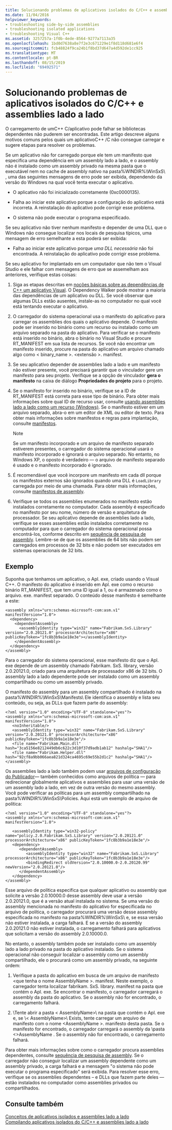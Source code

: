 ```yaml
---
title: Solucionando problemas de aplicativos isolados do C/C++ e assemblies lado a lado
ms.date: 11/04/2016
helpviewer_keywords:
- troubleshooting side-by-side assemblies
- troubleshooting isolated applications
- troubleshooting Visual C++
ms.assetid: 3257257a-1f0b-4ede-8564-9277a7113a35
ms.openlocfilehash: 1bd0d7638a8e7f2e3c671229e1f8d118d681e6f4
ms.sourcegitcommit: fcb48824f9ca24b1f8bd37d647a4d592de1cc925
ms.translationtype: MT
ms.contentlocale: pt-BR
ms.lasthandoff: 08/15/2019
ms.locfileid: "69492571"
---
```

# <a name="troubleshooting-cc-isolated-applications-and-side-by-side-assemblies"></a>Solucionando problemas de aplicativos isolados do C/C++ e assemblies lado a lado

O carregamento de umC++ C/aplicativo pode falhar se bibliotecas dependentes não puderem ser encontradas. Este artigo descreve alguns motivos comuns pelos quais um aplicativoC++ /C não consegue carregar e sugere etapas para resolver os problemas.

Se um aplicativo não for carregado porque ele tem um manifesto que especifica uma dependência em um assembly lado a lado, e o assembly não é instalado como um assembly privado na mesma pasta que o executável nem no cache de assembly nativo na pasta%WINDIR%\WinSxS\ , uma das seguintes mensagens de erro pode ser exibida, dependendo da versão do Windows na qual você tenta executar o aplicativo.

- O aplicativo não foi inicializado corretamente (0xc0000135).

- Falha ao iniciar este aplicativo porque a configuração do aplicativo está incorreta. A reinstalação do aplicativo pode corrigir esse problema.

- O sistema não pode executar o programa especificado.

Se seu aplicativo não tiver nenhum manifesto e depender de uma DLL que o Windows não consegue localizar nos locais de pesquisa típicos, uma mensagem de erro semelhante a esta poderá ser exibida:

- Falha ao iniciar este aplicativo porque *uma DLL necessária* não foi encontrada. A reinstalação do aplicativo pode corrigir esse problema.

Se seu aplicativo for implantado em um computador que não tem o Visual Studio e ele falhar com mensagens de erro que se assemelham aos anteriores, verifique estas coisas:

1. Siga as etapas descritas em [noções básicas sobre as dependências de C++ um aplicativo Visual](../windows/understanding-the-dependencies-of-a-visual-cpp-application.md). O Dependency Walker pode mostrar a maioria das dependências de um aplicativo ou DLL. Se você observar que algumas DLLs estão ausentes, instale-as no computador no qual você está tentando executar o aplicativo.

1. O carregador do sistema operacional usa o manifesto do aplicativo para carregar os assemblies dos quais o aplicativo depende. O manifesto pode ser inserido no binário como um recurso ou instalado como um arquivo separado na pasta do aplicativo. Para verificar se o manifesto está inserido no binário, abra o binário no Visual Studio e procure RT_MANIFEST em sua lista de recursos. Se você não encontrar um manifesto inserido, procure na pasta do aplicativo um arquivo chamado algo como < binary_name >. \<extensão >. manifest.

1. Se seu aplicativo depender de assemblies lado a lado e um manifesto não estiver presente, você precisará garantir que o vinculador gere um manifesto para seu projeto. Verifique se a opção de vinculador **gera o manifesto** na caixa de diálogo **Propriedades do projeto** para o projeto.

1. Se o manifesto for inserido no binário, verifique se a ID de RT_MANIFEST está correta para esse tipo de binário. Para obter mais informações sobre qual ID de recurso usar, consulte [usando assemblies lado a lado como um recurso (Windows)](/windows/win32/SbsCs/using-side-by-side-assemblies-as-a-resource). Se o manifesto estiver em um arquivo separado, abra-o em um editor de XML ou editor de texto. Para obter mais informações sobre manifestos e regras para implantação, consulte [manifestos](/windows/win32/sbscs/manifests).

   > [!NOTE]
   > Se um manifesto incorporado e um arquivo de manifesto separado estiverem presentes, o carregador do sistema operacional usará o manifesto incorporado e ignorará o arquivo separado. No entanto, no Windows XP, o oposto é verdadeiro — o arquivo de manifesto separado é usado e o manifesto incorporado é ignorado.

1. É recomendável que você incorpore um manifesto em cada dll porque os manifestos externos são ignorados quando uma DLL é `LoadLibrary` carregada por meio de uma chamada. Para obter mais informações, consulte [manifestos de assembly](/windows/win32/SbsCs/assembly-manifests).

1. Verifique se todos os assemblies enumerados no manifesto estão instalados corretamente no computador. Cada assembly é especificado no manifesto por seu nome, número de versão e arquitetura de processador. Se seu aplicativo depende de assemblies lado a lado, verifique se esses assemblies estão instalados corretamente no computador para que o carregador do sistema operacional possa encontrá-los, conforme descrito em [sequência de pesquisa de assembly](/windows/win32/SbsCs/assembly-searching-sequence). Lembre-se de que os assemblies de 64 bits não podem ser carregados em processos de 32 bits e não podem ser executados em sistemas operacionais de 32 bits.

## <a name="example"></a>Exemplo

Suponha que tenhamos um aplicativo, o Apl. exe, criado usando o Visual C++. O manifesto do aplicativo é inserido em Apl. exe como o recurso binário RT_MANIFEST, que tem uma ID igual a 1, ou é armazenado como o arquivo. exe. manifest separado. O conteúdo desse manifesto é semelhante a este:

```
<assembly xmlns="urn:schemas-microsoft-com:asm.v1" manifestVersion="1.0">
  <dependency>
    <dependentAssembly>
      <assemblyIdentity type="win32" name="Fabrikam.SxS.Library" version="2.0.20121.0" processorArchitecture="x86" publicKeyToken="1fc8b3b9a1e18e3e"></assemblyIdentity>
    </dependentAssembly>
  </dependency>
</assembly>
```

Para o carregador do sistema operacional, esse manifesto diz que o Apl. exe depende de um assembly chamado Fabrikam. SxS. library, versão 2.0.20121.0, criado para uma arquitetura de processador x86 de 32 bits. O assembly lado a lado dependente pode ser instalado como um assembly compartilhado ou como um assembly privado.

O manifesto do assembly para um assembly compartilhado é instalado na pasta%WINDIR%\WinSxS\Manifests\ Ele identifica o assembly e lista seu conteúdo, ou seja, as DLLs que fazem parte do assembly:

```
<?xml version="1.0" encoding="UTF-8" standalone="yes"?>
<assembly xmlns="urn:schemas-microsoft-com:asm.v1" manifestVersion="1.0">
   <noInheritable/>
   <assemblyIdentity type="win32" name="Fabrikam.SxS.Library" version="2.0.20121.0" processorArchitecture="x86" publicKeyToken="1fc8b3b9a1e18e3e"/>
   <file name="Fabrikam.Main.dll" hash="3ca5156e8212449db6c622c3d10f37d9adb1ab12" hashalg="SHA1"/>
   <file name="Fabrikam.Helper.dll" hash="92cf8a9bb066aea821d324ca4695c69e55b2d1c2" hashalg="SHA1"/>
</assembly>
```

Os assemblies lado a lado também podem usar [arquivos de configuração do Publicador](/windows/win32/SbsCs/publisher-configuration-files)— também conhecidos como arquivos de política — para redirecionar globalmente aplicativos e assemblies para usar uma versão de um assembly lado a lado, em vez de outra versão do mesmo assembly. Você pode verificar as políticas para um assembly compartilhado na pasta%WINDIR%\WinSxS\Policies\. Aqui está um exemplo de arquivo de política:

```
<?xml version="1.0" encoding="UTF-8" standalone="yes"?>
<assembly xmlns="urn:schemas-microsoft-com:asm.v1" manifestVersion="1.0">

   <assemblyIdentity type="win32-policy" name="policy.2.0.Fabrikam.SxS.Library" version="2.0.20121.0" processorArchitecture="x86" publicKeyToken="1fc8b3b9a1e18e3e"/>
   <dependency>
      <dependentAssembly>
         <assemblyIdentity type="win32" name="Fabrikam.SxS.Library" processorArchitecture="x86" publicKeyToken="1fc8b3b9a1e18e3e"/>
         <bindingRedirect oldVersion="2.0.10000.0-2.0.20120.99" newVersion="2.0.20121.0"/>
      </dependentAssembly>
   </dependency>
</assembly>
```

Esse arquivo de política especifica que qualquer aplicativo ou assembly que solicite a versão 2.0.10000.0 desse assembly deve usar a versão 2.0.20121.0, que é a versão atual instalada no sistema. Se uma versão do assembly mencionada no manifesto do aplicativo for especificada no arquivo de política, o carregador procurará uma versão desse assembly especificada no manifesto na pasta%WINDIR%\WinSxS\ e, se essa versão não estiver instalada, a carga falhará. E se a versão do assembly 2.0.20121.0 não estiver instalada, o carregamento falhará para aplicativos que solicitam a versão do assembly 2.0.10000.0.

No entanto, o assembly também pode ser instalado como um assembly lado a lado privado na pasta do aplicativo instalado. Se o sistema operacional não conseguir localizar o assembly como um assembly compartilhado, ele o procurará como um assembly privado, na seguinte ordem:

1. Verifique a pasta do aplicativo em busca de um arquivo de manifesto \<que tenha o nome AssemblyName >. manifest. Neste exemplo, o carregador tenta localizar fabrikam. SxS. library. manifest na pasta que contém o Apl. exe. Se encontrar o manifesto, o carregador carregará o assembly da pasta do aplicativo. Se o assembly não for encontrado, o carregamento falhará.

1. \\Tente abrir a pasta < AssemblyName\>\ na pasta que contém o Apl. exe e, se \\< AssemblyName\>\ Exists, tente carregar um arquivo de manifesto com o nome \<AssemblyName >. manifesto desta pasta. Se o manifesto for encontrado, o carregador carregará o assembly da \\pasta <\>AssemblyName \. Se o assembly não for encontrado, o carregamento falhará.

Para obter mais informações sobre como o carregador procura assemblies dependentes, consulte [sequência de pesquisa de assembly](/windows/win32/SbsCs/assembly-searching-sequence). Se o carregador não conseguir localizar um assembly dependente como um assembly privado, a carga falhará e a mensagem "o sistema não pode executar o programa especificado" será exibida. Para resolver esse erro, verifique se os assemblies dependentes – e DLLs que fazem parte deles — estão instalados no computador como assemblies privados ou compartilhados.

## <a name="see-also"></a>Consulte também

[Conceitos de aplicativos isolados e assemblies lado a lado](concepts-of-isolated-applications-and-side-by-side-assemblies.md)<br/>
[Compilando aplicativos isolados do C/C++ e assemblies lado a lado](building-c-cpp-isolated-applications-and-side-by-side-assemblies.md)
